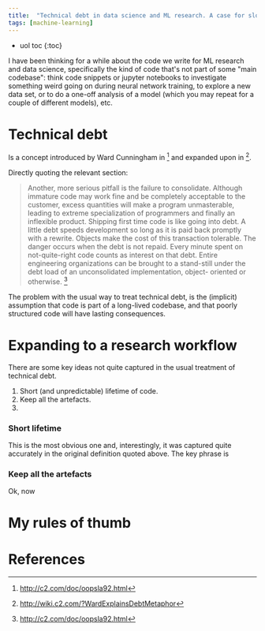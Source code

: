 ```yaml
---
title:  "Technical debt in data science and ML research. A case for sloppy code. Sometimes."
tags: [machine-learning]
---
```

* uol toc
{:toc}

I have been thinking for a while about the code we write for ML research and data science,
specifically the kind of code that's not part of some "main codebase":
think code snippets or jupyter notebooks to investigate something weird going on during neural network training,
to explore a new data set,
or to do a one-off analysis of a model (which you may repeat for a couple of different models),
etc.


# Technical debt
Is a concept introduced by Ward Cunningham in [^1] and expanded upon in [^2].

[^1]: <http://c2.com/doc/oopsla92.html>
[^2]: <http://wiki.c2.com/?WardExplainsDebtMetaphor>

Directly quoting the relevant section:

> Another, more serious pitfall is the failure to consolidate. Although immature code may work fine and be completely acceptable to the customer, excess quantities will make a program unmasterable, leading to extreme specialization of programmers and finally an inflexible product. Shipping first time code is like going into debt. A little debt speeds development so long as it is paid back promptly with a rewrite. Objects make the cost of this transaction tolerable. The danger occurs when the debt is not repaid. Every minute spent on not-quite-right code counts as interest on that debt. Entire engineering organizations can be brought to a stand-still under the debt load of an unconsolidated implementation, object- oriented or otherwise. [^1]

The problem with the usual way to treat technical debt, is the (implicit) assumption that code is part of a long-lived codebase, and that poorly structured code will have lasting consequences.

# Expanding to a research workflow
There are some key ideas not quite captured in the usual treatment of technical debt.

1. Short (and unpredictable) lifetime of code.
2. Keep all the artefacts.
3. 

### Short lifetime
This is the most obvious one and, interestingly, it was captured quite accurately in the original definition quoted above.
The key phrase is 

### Keep all the artefacts
Ok, now 

# My rules of thumb


# References
